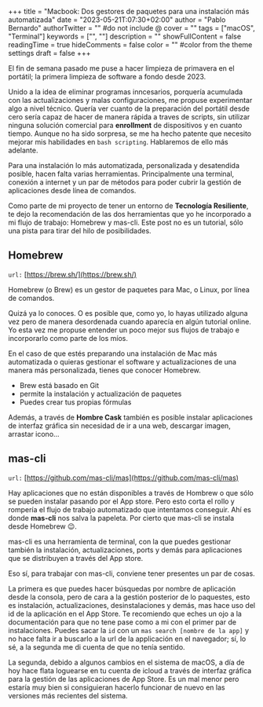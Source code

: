 +++
title = "Macbook: Dos gestores de paquetes para una instalación más automatizada"
date = "2023-05-21T:07:30+02:00"
author = "Pablo Bernardo"
authorTwitter = "" #do not include @
cover = ""
tags = ["macOS", "Terminal"]
keywords = ["", ""]
description = ""
showFullContent = false
readingTime = true
hideComments = false
color = "" #color from the theme settings
draft = false
+++

El fin de semana pasado me puse a hacer limpieza de primavera en el portátil; la primera limpieza de software a fondo desde 2023.

Unido a la idea de eliminar programas inncesarios, porquería acumulada con las actualizaciones y malas configuraciones, me propuse experimentar algo a nivel técnico. Quería ver cuanto de la preparación del portátil desde cero sería capaz de hacer de manera rápida a traves de scripts, sin utilizar ninguna solución comercial para __enrollment__ de dispositivos y en cuanto tiempo. Aunque no ha sido sorpresa, se me ha hecho patente que necesito  mejorar mis habilidades en ``bash scripting``. Hablaremos de ello más adelante.

Para una instalación lo más automatizada, personalizada y desatendida posible, hacen falta varias herramientas. Principalmente una terminal, conexión a internet y un par de métodos para poder cubrir la gestión de aplicaciones desde línea de comandos.

Como parte de mi proyecto de tener un entorno de **Tecnología Resiliente**, te dejo la recomendación de las dos herramientas que yo he incorporado a mi flujo de trabajo: Homebrew y mas-cli. Este post no es un tutorial, sólo una pista para tirar del hilo de posibilidades.

## Homebrew
``url:`` [https://brew.sh/](https://brew.sh/)

Homebrew (o Brew) es un gestor de paquetes para Mac, o Linux, por línea de comandos.

Quizá ya lo conoces. O es posible que, como yo, lo hayas utilizado alguna vez pero de manera desordenada cuando aparecía en algún tutorial online. Yo esta vez me propuse entender un poco mejor sus flujos de trabajo e incorporarlo como parte de los míos.

En el caso de que estés preparando una instalación de Mac más automatizada o quieras gestionar el software y actualizaciones de una manera más personalizada, tienes que conocer Homebrew.

- Brew está basado en Git
- permite la instalación y actualización de paquetes
- Puedes crear tus propias fórmulas

Además, a través de **Hombre Cask** también es posible instalar aplicaciones de interfaz gráfica sin necesidad de ir a una web, descargar imagen, arrastar icono...

## mas-cli
``url:`` [https://github.com/mas-cli/mas](https://github.com/mas-cli/mas)

Hay aplicaciones que no están disponibles a través de Hombrew o que sólo se pueden instalar pasando por el App store. Pero esto corta el rollo y rompería el flujo de trabajo automatizado que intentamos conseguir. Ahí es donde **mas-cli** nos salva la papeleta. Por cierto que mas-cli se instala desde Homebrew 😉.

mas-cli es una herramienta de terminal, con la que puedes gestionar también la instalación, actualizaciones, ports y demás para aplicaciones que se distribuyen a través del App store.

Eso sí, para trabajar con mas-cli, conviene tener presentes un par de cosas.

La primera es que puedes hacer búsquedas por nombre de aplicación desde la consola, pero de cara a la gestión posterior de lo paquestes, esto es instalación, actualizaciones, desinstalaciones y demás, mas hace uso del id de la aplicación en el App Store. Te recomiendo que eches un ojo a la documentación para que no tene pase como a mi con el primer par de instalaciones. Puedes sacar la ``id`` con un ``mas search [nombre de la app]`` y no hace falta ir a buscarlo a la url de la applicación en el navegador; sí, lo sé, a la segunda me di cuenta de que no tenía sentido.

La segunda, debido a algunos cambios en el sistema de macOS, a día de hoy hace flata loguearse en tu cuenta de icloud a través de interfaz gráfica para la gestión de las aplicaciones de App Store. Es un mal menor pero estaría muy bien si consiguieran hacerlo funcionar de nuevo en las versiones más recientes del sistema.




